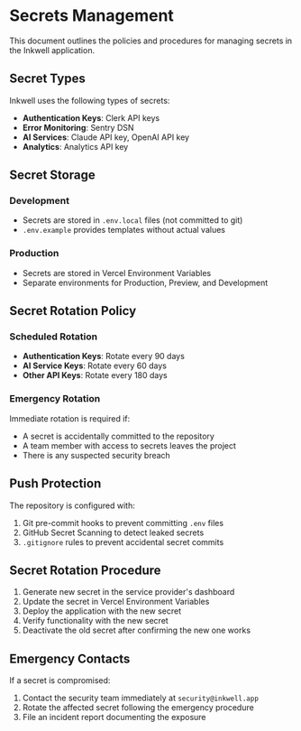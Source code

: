 # Secrets Management

This document outlines the policies and procedures for managing secrets in the Inkwell application.

## Secret Types

Inkwell uses the following types of secrets:

- **Authentication Keys**: Clerk API keys
- **Error Monitoring**: Sentry DSN
- **AI Services**: Claude API key, OpenAI API key
- **Analytics**: Analytics API key

## Secret Storage

### Development

- Secrets are stored in `.env.local` files (not committed to git)
- `.env.example` provides templates without actual values

### Production

- Secrets are stored in Vercel Environment Variables
- Separate environments for Production, Preview, and Development

## Secret Rotation Policy

### Scheduled Rotation

- **Authentication Keys**: Rotate every 90 days
- **AI Service Keys**: Rotate every 60 days
- **Other API Keys**: Rotate every 180 days

### Emergency Rotation

Immediate rotation is required if:

- A secret is accidentally committed to the repository
- A team member with access to secrets leaves the project
- There is any suspected security breach

## Push Protection

The repository is configured with:

1. Git pre-commit hooks to prevent committing `.env` files
2. GitHub Secret Scanning to detect leaked secrets
3. `.gitignore` rules to prevent accidental secret commits

## Secret Rotation Procedure

1. Generate new secret in the service provider's dashboard
2. Update the secret in Vercel Environment Variables
3. Deploy the application with the new secret
4. Verify functionality with the new secret
5. Deactivate the old secret after confirming the new one works

## Emergency Contacts

If a secret is compromised:

1. Contact the security team immediately at `security@inkwell.app`
2. Rotate the affected secret following the emergency procedure
3. File an incident report documenting the exposure
